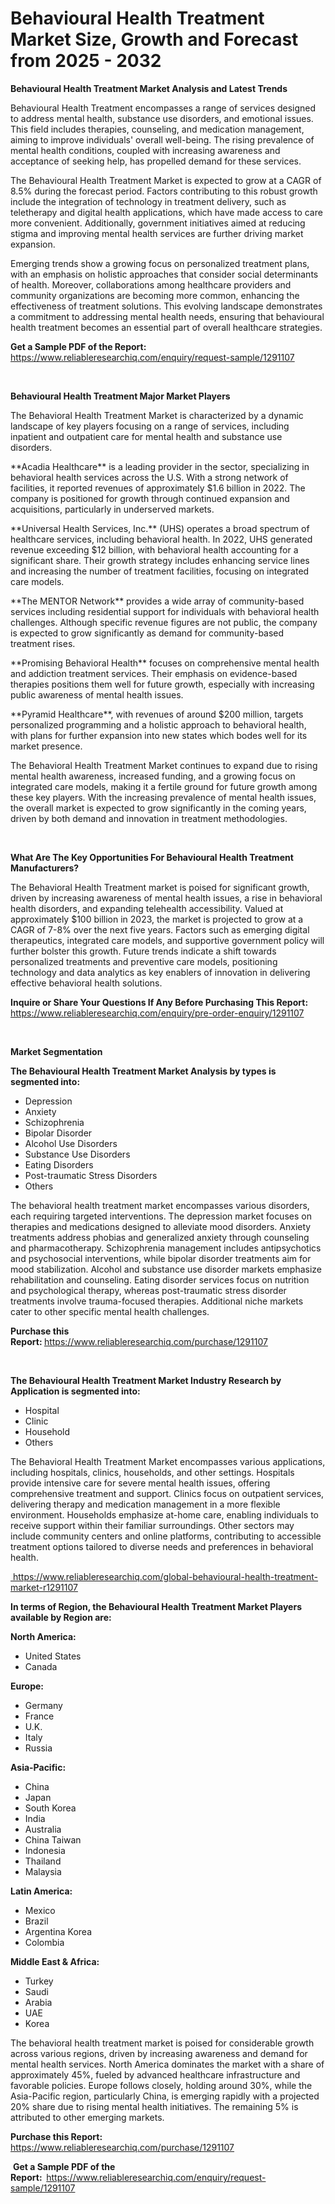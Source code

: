 <p><h1>Behavioural Health Treatment Market Size, Growth and Forecast from 2025 - 2032</h1></p><p><strong>Behavioural Health Treatment Market Analysis and Latest Trends</strong></p>
<p><p>Behavioural Health Treatment encompasses a range of services designed to address mental health, substance use disorders, and emotional issues. This field includes therapies, counseling, and medication management, aiming to improve individuals' overall well-being. The rising prevalence of mental health conditions, coupled with increasing awareness and acceptance of seeking help, has propelled demand for these services.</p><p>The Behavioural Health Treatment Market is expected to grow at a CAGR of 8.5% during the forecast period. Factors contributing to this robust growth include the integration of technology in treatment delivery, such as teletherapy and digital health applications, which have made access to care more convenient. Additionally, government initiatives aimed at reducing stigma and improving mental health services are further driving market expansion. </p><p>Emerging trends show a growing focus on personalized treatment plans, with an emphasis on holistic approaches that consider social determinants of health. Moreover, collaborations among healthcare providers and community organizations are becoming more common, enhancing the effectiveness of treatment solutions. This evolving landscape demonstrates a commitment to addressing mental health needs, ensuring that behavioural health treatment becomes an essential part of overall healthcare strategies.</p></p>
<p><strong>Get a Sample PDF of the Report:&nbsp;</strong> <a href="https://www.reliableresearchiq.com/enquiry/request-sample/1291107?utm_campaign=3704&utm_medium=2&utm_source=Github&utm_content=ia&utm_term=16042025&utm_id=behavioural-health-treatment">https://www.reliableresearchiq.com/enquiry/request-sample/1291107</a></p>
<p>&nbsp;</p>
<p><strong>Behavioural Health Treatment Major Market Players</strong></p>
<p><p>The Behavioral Health Treatment Market is characterized by a dynamic landscape of key players focusing on a range of services, including inpatient and outpatient care for mental health and substance use disorders. </p><p>**Acadia Healthcare** is a leading provider in the sector, specializing in behavioral health services across the U.S. With a strong network of facilities, it reported revenues of approximately $1.6 billion in 2022. The company is positioned for growth through continued expansion and acquisitions, particularly in underserved markets.</p><p>**Universal Health Services, Inc.** (UHS) operates a broad spectrum of healthcare services, including behavioral health. In 2022, UHS generated revenue exceeding $12 billion, with behavioral health accounting for a significant share. Their growth strategy includes enhancing service lines and increasing the number of treatment facilities, focusing on integrated care models.</p><p>**The MENTOR Network** provides a wide array of community-based services including residential support for individuals with behavioral health challenges. Although specific revenue figures are not public, the company is expected to grow significantly as demand for community-based treatment rises.</p><p>**Promising Behavioral Health** focuses on comprehensive mental health and addiction treatment services. Their emphasis on evidence-based therapies positions them well for future growth, especially with increasing public awareness of mental health issues.</p><p>**Pyramid Healthcare**, with revenues of around $200 million, targets personalized programming and a holistic approach to behavioral health, with plans for further expansion into new states which bodes well for its market presence.</p><p>The Behavioral Health Treatment Market continues to expand due to rising mental health awareness, increased funding, and a growing focus on integrated care models, making it a fertile ground for future growth among these key players. With the increasing prevalence of mental health issues, the overall market is expected to grow significantly in the coming years, driven by both demand and innovation in treatment methodologies.</p></p>
<p>&nbsp;</p>
<p><strong>What Are The Key Opportunities For Behavioural Health Treatment Manufacturers?</strong></p>
<p><p>The Behavioral Health Treatment market is poised for significant growth, driven by increasing awareness of mental health issues, a rise in behavioral health disorders, and expanding telehealth accessibility. Valued at approximately $100 billion in 2023, the market is projected to grow at a CAGR of 7-8% over the next five years. Factors such as emerging digital therapeutics, integrated care models, and supportive government policy will further bolster this growth. Future trends indicate a shift towards personalized treatments and preventive care models, positioning technology and data analytics as key enablers of innovation in delivering effective behavioral health solutions.</p></p>
<p><strong>Inquire or Share Your Questions If Any Before Purchasing This Report:</strong> <a href="https://www.reliableresearchiq.com/enquiry/pre-order-enquiry/1291107?utm_campaign=3704&utm_medium=2&utm_source=Github&utm_content=ia&utm_term=16042025&utm_id=behavioural-health-treatment">https://www.reliableresearchiq.com/enquiry/pre-order-enquiry/1291107</a></p>
<p>&nbsp;</p>
<p><strong>Market Segmentation</strong></p>
<p><strong>The Behavioural Health Treatment Market Analysis by types is segmented into:</strong></p>
<p><ul><li>Depression</li><li>Anxiety</li><li>Schizophrenia</li><li>Bipolar Disorder</li><li>Alcohol Use Disorders</li><li>Substance Use Disorders</li><li>Eating Disorders</li><li>Post-traumatic Stress Disorders</li><li>Others</li></ul></p>
<p><p>The behavioral health treatment market encompasses various disorders, each requiring targeted interventions. The depression market focuses on therapies and medications designed to alleviate mood disorders. Anxiety treatments address phobias and generalized anxiety through counseling and pharmacotherapy. Schizophrenia management includes antipsychotics and psychosocial interventions, while bipolar disorder treatments aim for mood stabilization. Alcohol and substance use disorder markets emphasize rehabilitation and counseling. Eating disorder services focus on nutrition and psychological therapy, whereas post-traumatic stress disorder treatments involve trauma-focused therapies. Additional niche markets cater to other specific mental health challenges.</p></p>
<p><strong>Purchase this Report:&nbsp;</strong><a href="https://www.reliableresearchiq.com/purchase/1291107?utm_campaign=3704&utm_medium=2&utm_source=Github&utm_content=ia&utm_term=16042025&utm_id=behavioural-health-treatment">https://www.reliableresearchiq.com/purchase/1291107</a></p>
<p>&nbsp;</p>
<p><strong>The Behavioural Health Treatment Market Industry Research by Application is segmented into:</strong></p>
<p><ul><li>Hospital</li><li>Clinic</li><li>Household</li><li>Others</li></ul></p>
<p><p>The Behavioral Health Treatment Market encompasses various applications, including hospitals, clinics, households, and other settings. Hospitals provide intensive care for severe mental health issues, offering comprehensive treatment and support. Clinics focus on outpatient services, delivering therapy and medication management in a more flexible environment. Households emphasize at-home care, enabling individuals to receive support within their familiar surroundings. Other sectors may include community centers and online platforms, contributing to accessible treatment options tailored to diverse needs and preferences in behavioral health.</p></p>
<p><a href="https://www.reliableresearchiq.com/global-behavioural-health-treatment-market-r1291107?utm_campaign=3704&utm_medium=2&utm_source=Github&utm_content=ia&utm_term=16042025&utm_id=behavioural-health-treatment">&nbsp;https://www.reliableresearchiq.com/global-behavioural-health-treatment-market-r1291107</a></p>
<p><strong>In terms of Region, the Behavioural Health Treatment Market Players available by Region are:</strong></p>
<p>
    <p> <strong> North America: </strong>
        <ul>
            <li>United States</li>
            <li>Canada</li>
        </ul>
        </p> 
    <p> <strong> Europe: </strong>
        <ul>
            <li>Germany</li>
            <li>France</li>
            <li>U.K.</li>
            <li>Italy</li>
            <li>Russia</li>
        </ul>
        </p> 
    <p> <strong> Asia-Pacific: </strong>
        <ul>
            <li>China</li>
            <li>Japan</li>
            <li>South Korea</li>
            <li>India</li>
            <li>Australia</li>
            <li>China Taiwan</li>
            <li>Indonesia</li>
            <li>Thailand</li>
            <li>Malaysia</li>
        </ul>
        </p> 
    <p> <strong> Latin America: </strong>
        <ul>
            <li>Mexico</li>
            <li>Brazil</li>
            <li>Argentina Korea</li>
            <li>Colombia</li>
        </ul>
        </p> 
    <p> <strong> Middle East & Africa: </strong>
        <ul>
            <li>Turkey</li>
            <li>Saudi</li>
            <li>Arabia</li>
            <li>UAE</li>
            <li>Korea</li>
        </ul>
    </p>
    </p>
<p><p>The behavioral health treatment market is poised for considerable growth across various regions, driven by increasing awareness and demand for mental health services. North America dominates the market with a share of approximately 45%, fueled by advanced healthcare infrastructure and favorable policies. Europe follows closely, holding around 30%, while the Asia-Pacific region, particularly China, is emerging rapidly with a projected 20% share due to rising mental health initiatives. The remaining 5% is attributed to other emerging markets.</p></p>
<p><strong>Purchase this Report: </strong><a href="https://www.reliableresearchiq.com/purchase/1291107?utm_campaign=3704&utm_medium=2&utm_source=Github&utm_content=ia&utm_term=16042025&utm_id=behavioural-health-treatment">https://www.reliableresearchiq.com/purchase/1291107</a></p>
<p>&nbsp;<strong>Get a Sample PDF of the Report:&nbsp;&nbsp;</strong><a href="https://www.reliableresearchiq.com/enquiry/request-sample/1291107?utm_campaign=3704&utm_medium=2&utm_source=Github&utm_content=ia&utm_term=16042025&utm_id=behavioural-health-treatment">https://www.reliableresearchiq.com/enquiry/request-sample/1291107</a></p>
<p><strong></strong></p>
<p><p></p><p></p><p></p></p>